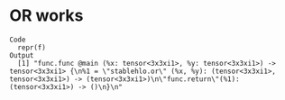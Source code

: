 # OR works

    Code
      repr(f)
    Output
      [1] "func.func @main (%x: tensor<3x3xi1>, %y: tensor<3x3xi1>) -> tensor<3x3xi1> {\n%1 = \"stablehlo.or\" (%x, %y): (tensor<3x3xi1>, tensor<3x3xi1>) -> (tensor<3x3xi1>)\n\"func.return\"(%1): (tensor<3x3xi1>) -> ()\n}\n"

